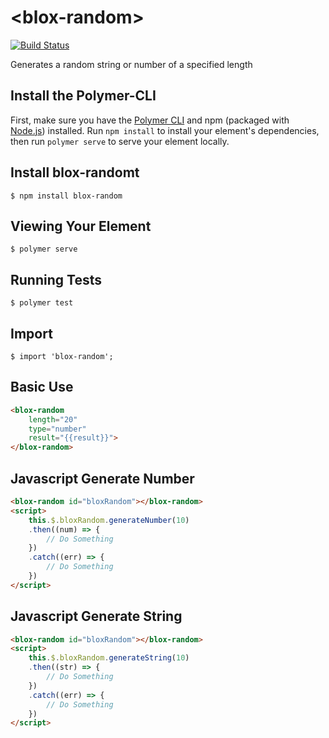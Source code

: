# \<blox-random\>

[![Build Status](https://travis-ci.org/EOSBlox/blox-random.svg?branch=master)](https://travis-ci.org/EOSBlox/blox-scrypt)

Generates a random string or number of a specified length

## Install the Polymer-CLI

First, make sure you have the [Polymer CLI](https://www.npmjs.com/package/polymer-cli) and npm (packaged with [Node.js](https://nodejs.org)) installed. Run `npm install` to install your element's dependencies, then run `polymer serve` to serve your element locally.

## Install blox-randomt

```
$ npm install blox-random
```

## Viewing Your Element

```
$ polymer serve
```

## Running Tests

```
$ polymer test
```

## Import

```
$ import 'blox-random';
```

## Basic Use

```html
<blox-random
    length="20"
    type="number"
    result="{{result}}">
</blox-random>
```

## Javascript Generate Number

```html
<blox-random id="bloxRandom"></blox-random>
<script>
    this.$.bloxRandom.generateNumber(10)
    .then((num) => {
        // Do Something
    })
    .catch((err) => {
        // Do Something
    })
</script>
```

## Javascript Generate String

```html
<blox-random id="bloxRandom"></blox-random>
<script>
    this.$.bloxRandom.generateString(10)
    .then((str) => {
        // Do Something
    })
    .catch((err) => {
        // Do Something
    })
</script>
```